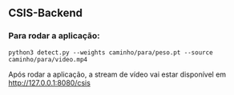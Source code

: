 ## CSIS-Backend

### Para rodar a aplicação:

    python3 detect.py --weights caminho/para/peso.pt --source caminho/para/video.mp4
Após rodar a aplicação, a stream de vídeo vai estar disponível em http://127.0.0.1:8080/csis
